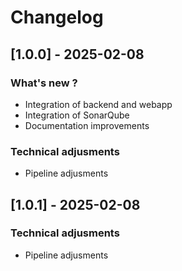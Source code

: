 # Changelog

## [1.0.0] - 2025-02-08

### What's new ?

- Integration of backend and webapp
- Integration of SonarQube
- Documentation improvements

### Technical adjusments

- Pipeline adjusments

## [1.0.1] - 2025-02-08

### Technical adjusments

- Pipeline adjusments
